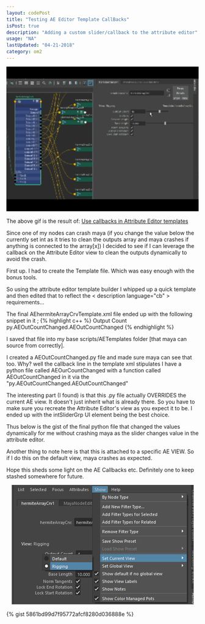 ```yaml
---
layout: codePost
title: "Testing AE Editor Template CallBacks"
isPost: true
description: "Adding a custom slider/callback to the attribute editor"
usage: "NA"
lastUpdated: "04-21-2018"
category: om2
---
```


<center><img src="/assets/examples/AECallBack.gif" w="640" h="480" alt="AECallBack"></center>

The above gif is the result of: <a href="https://knowledge.autodesk.com/support/maya/learn-explore/caas/CloudHelp/cloudhelp/2016/ENU/Maya/files/GUID-1BB52D1E-AA28-438E-A008-A0F4173D20FD-htm.html">Use callbacks in Attribute Editor templates</a>

Since one of my nodes can crash maya (if you change the value
below the currently set int as it tries to clean the outputs array and maya crashes if anything
is connected to the array[x]) I decided to see if I can leverage the callback
on the Attribute Editor view to clean the outputs dynamically to avoid the crash.

First up. I had to create the Template file. Which was easy enough with the bonus tools.

So using the attribute editor template builder I whipped up a quick template
and then edited that to reflect the < description language="cb" > requirements...

The final AEhermiteArrayCrvTemplate.xml file ended up with the following snippet in it ;
{% highlight c++ %}
<attribute name='outputCount' type='maya.long'>
        <label>Output Count</label>
        <description language="cb">py.AEOutCountChanged.AEOutCountChanged</description>
</attribute>
{% endhighlight %}

I saved that file into my base scripts/AETemplates folder [that maya can source from correctly].

I created a AEOutCountChanged.py file and made sure maya can see that too. Why? well the callback
line in the template xml stipulates I have a python file called AEOurCountChanged with a function called
AEOutCountChanged in it via the "py.AEOutCountChanged.AEOutCountChanged"


The interesting part (I found) is that this .py file actually OVERRIDES the
current AE view. It doesn't just inherit what is already there. So you have to make
sure you recreate the Attribute Editor's view as you expect it to be.
I ended up with the intSliderGrp UI element being the best choice.


Thus below is the gist of the final python file that changed the values dynamically for me without
crashing maya as the slider changes value in the attribute editor.

Another thing to note here is that this is attached to a specific AE VIEW. So if I do this on the default view,
maya crashes as expected.

Hope this sheds some light on the AE Callbacks etc. Definitely one to keep stashed somewhere for future.

<center><img src="/assets/examples/aeview.png" alt="AEView"></center>

{% gist 5861bd99d7f95772afcf8280d036888e %}

